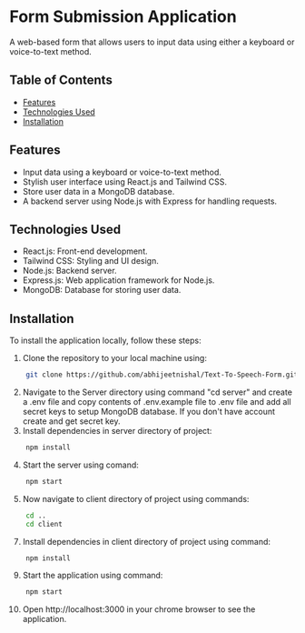 # Form Submission Application
A web-based form that allows users to input data using either a keyboard or voice-to-text method.

## Table of Contents
- [Features](#features)
- [Technologies Used](#technologies-used)
- [Installation](#installation)

## Features
- Input data using a keyboard or voice-to-text method.
- Stylish user interface using React.js and Tailwind CSS.
- Store user data in a MongoDB database.
- A backend server using Node.js with Express for handling requests.

## Technologies Used
- React.js: Front-end development.
- Tailwind CSS: Styling and UI design.
- Node.js: Backend server.
- Express.js: Web application framework for Node.js.
- MongoDB: Database for storing user data.

## Installation
To install the application locally, follow these steps:
1. Clone the repository to your local machine using:
```bash
    git clone https://github.com/abhijeetnishal/Text-To-Speech-Form.git
```
2. Navigate to the Server directory using command "cd server" and create a .env file and copy contents of .env.example file to .env file and add all secret keys to setup MongoDB database. If you don't have account create and get secret key.
3. Install dependencies in server directory of project:
```bash
    npm install
```
4. Start the server using comand:
```bash
    npm start
```
5. Now navigate to client directory of project using commands:
```bash
    cd ..
    cd client
```
7. Install dependencies in client directory of project using command:
```bash
    npm install
```
9. Start the application using command:
```bash
    npm start
```
10. Open http://localhost:3000 in your chrome browser to see the application.

<br>

